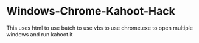# Windows-Chrome-Kahoot-Hack
This uses html to use batch to use vbs to use chrome.exe to open multiple windows and run kahoot.it
